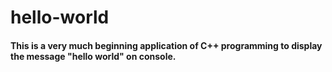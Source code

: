 # hello-world
#### This is a very much beginning application of C++ programming to display the message "hello world" on console.
